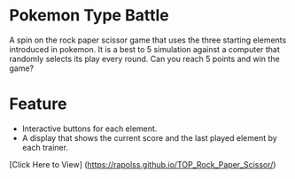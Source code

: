# Pokemon Type Battle
A spin on the rock paper scissor game that uses the three starting elements introduced in pokemon. It is a best to 5 simulation against a computer that randomly selects its play every round. Can you reach 5 points and win the game?

# Feature
- Interactive buttons for each element.
- A display that shows the current score and the last played element by each trainer.

[Click Here to View] (https://rapolss.github.io/TOP_Rock_Paper_Scissor/)
